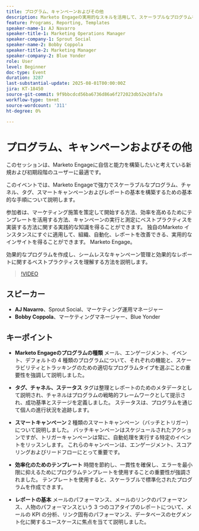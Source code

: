 ```yaml
---
title: プログラム、キャンペーンおよびその他
description: Marketo Engageの実用的なスキルを活用して、スケーラブルなプログラムを構築し、キャンペーン管理を効率化し、新規ユーザーや早期ユーザーに最適なレポートのベストプラクティスを適用します。
feature: Programs, Reporting, Templates
speaker-name-1: AJ Navarro
speaker-title-1: Marketing Operations Manager
speaker-company-1: Sprout Social
speaker-name-2: Bobby Coppola
speaker-title-2: Marketing Manager
speaker-company-2: Blue Yonder
role: User
level: Beginner
doc-type: Event
duration: 3287
last-substantial-update: 2025-08-01T00:00:00Z
jira: KT-18450
source-git-commit: 9f9bbcdcd56ba6736d86a6f272023db52e28fa7a
workflow-type: tm+mt
source-wordcount: '311'
ht-degree: 0%

---
```



# プログラム、キャンペーンおよびその他

このセッションは、Marketo Engageに自信と能力を構築したいと考えている新規および初期段階のユーザーに最適です。

このイベントでは、Marketo Engageで強力でスケーラブルなプログラム、チャネル、タグ、スマートキャンペーンおよびレポートの基本を構築するための基本的な手順について説明します。

参加者は、マーケティング施策を策定して開始する方法、効率を高めるためにテンプレートを活用する方法、キャンペーンの実行と測定にベストプラクティスを実装する方法に関する実践的な知識を得ることができます。 独自のMarketo インスタンスにすぐに適用して、組織、自動化、レポートを改善できる、実用的なインサイトを得ることができます。 Marketo Engage。

効果的なプログラムを作成し、シームレスなキャンペーン管理と効果的なレポートに関するベストプラクティスを理解する方法を説明します。

>[!VIDEO](https://video.tv.adobe.com/v/3464499/?learn=on&enablevpops)

## スピーカー

* **AJ Navarro**、Sprout Social、マーケティング運用マネージャー
* **Bobby Coppola**、マーケティングマネージャー、Blue Yonder

## キーポイント

* **Marketo Engageのプログラムの種類** メール、エンゲージメント、イベント、デフォルトの 4 種類のプログラムについて、それぞれの機能と、スケーラビリティとトラッキングのための適切なプログラムタイプを選ぶことの重要性を強調して説明しました。

* **タグ、チャネル、ステータス** タグは整理とレポートのためのメタデータとして説明され、チャネルはプログラムの戦略的フレームワークとして提示され、成功基準とステージを定義しました。 ステータスは、プログラムを通じて個人の進行状況を追跡します。

* **スマートキャンペーン** 2 種類のスマートキャンペーン（バッチとトリガー）について説明しました。 バッチキャンペーンはスケジュールされたアクションですが、トリガーキャンペーンは常に、自動処理を実行する特定のイベントをリッスンします。 これらのキャンペーンは、エンゲージメント、スコアリングおよびリードフローにとって重要です。

* **効率化のためのテンプレート** 時間を節約し、一貫性を確保し、エラーを最小限に抑えるためにプログラムテンプレートを使用することの重要性が強調されました。 テンプレートを使用すると、スケーラブルで標準化されたプログラムを作成できます。

* **レポートの基本** メールのパフォーマンス、メールのリンクのパフォーマンス、人物のパフォーマンスという 3 つのコアタイプのレポートについて、メールの KPI の分析、リンク固有のパフォーマンス、データベースのセグメント化に関するユースケースに焦点を当てて説明しました。
